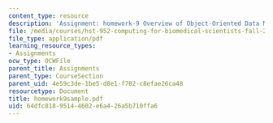 ```yaml
---
content_type: resource
description: 'Assignment: homework-9 Overview of Object-Oriented Data Management'
file: /media/courses/hst-952-computing-for-biomedical-scientists-fall-2002/64dfc81895144602e6a426a5b710ffa6_homework9sample.pdf
file_type: application/pdf
learning_resource_types:
- Assignments
ocw_type: OCWFile
parent_title: Assignments
parent_type: CourseSection
parent_uid: 4e59c3de-1be5-d8e1-f702-c8efae26ca48
resourcetype: Document
title: homework9sample.pdf
uid: 64dfc818-9514-4602-e6a4-26a5b710ffa6
---
```

